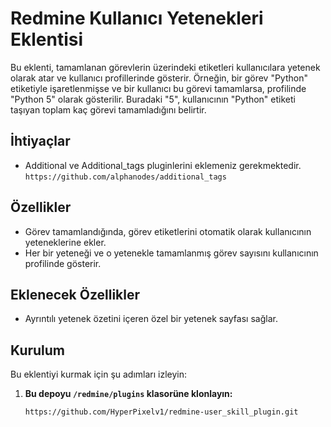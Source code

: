 # Redmine Kullanıcı Yetenekleri Eklentisi

Bu eklenti, tamamlanan görevlerin üzerindeki etiketleri kullanıcılara yetenek olarak atar ve kullanıcı profillerinde gösterir. Örneğin, bir görev "Python" etiketiyle işaretlenmişse ve bir kullanıcı bu görevi tamamlarsa, profilinde "Python 5" olarak gösterilir. Buradaki "5", kullanıcının "Python" etiketi taşıyan toplam kaç görevi tamamladığını belirtir.

## İhtiyaçlar
- Additional ve Additional_tags pluginlerini eklemeniz gerekmektedir. ```https://github.com/alphanodes/additional_tags```

## Özellikler

- Görev tamamlandığında, görev etiketlerini otomatik olarak kullanıcının yeteneklerine ekler.
- Her bir yeteneği ve o yetenekle tamamlanmış görev sayısını kullanıcının profilinde gösterir.
## Eklenecek Özellikler
- Ayrıntılı yetenek özetini içeren özel bir yetenek sayfası sağlar.

## Kurulum

Bu eklentiyi kurmak için şu adımları izleyin:

1. **Bu depoyu ```/redmine/plugins``` klasorüne klonlayın:**

   ```sh
   https://github.com/HyperPixelv1/redmine-user_skill_plugin.git
